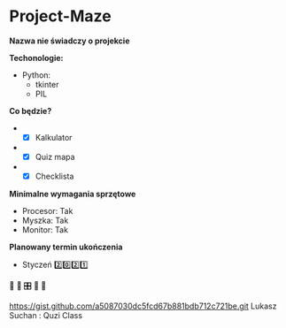 # Project-Maze
**Nazwa nie świadczy o projekcie**

**Techonologie:**
* Python: 
  * tkinter
  * PIL
  
**Co będzie?**
* - [x] Kalkulator
* - [x] Quiz mapa
* - [x] Checklista

**Minimalne wymagania sprzętowe**
* Procesor: Tak
* Myszka: Tak
* Monitor: Tak

**Planowany termin ukończenia**
* Styczeń :two::zero::two::one:

&#x1F34E; &#x1F4D7; &#x1F39B; &#x1f40b; &#x1F43D; 
 
https://gist.github.com/a5087030dc5fcd67b881bdb712c721be.git
Lukasz Suchan : Quzi Class <script src="https://gist.github.com/LukaszSuchan/a132f76c6ba9579bf3d601abdaf03740.js"></script>
<script src="https://gist.github.com/KubaKonieczny/d912092924ce16955cd46b8cb6d95009.js"></script>





